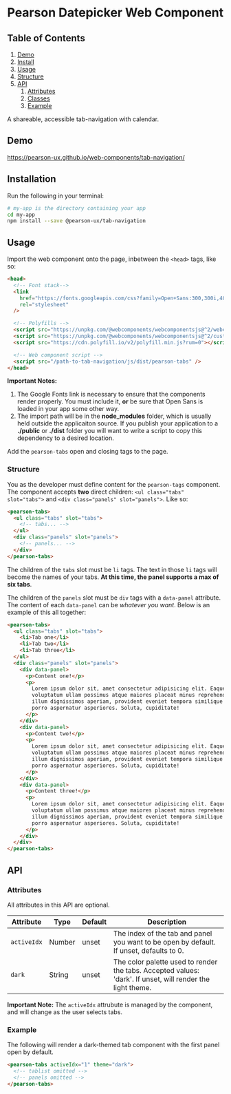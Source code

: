 # Pearson Datepicker Web Component

## Table of Contents

1. [Demo](#demo)
2. [Install](#install)
3. [Usage](#usage)
4. [Structure](#usage-structure)
5. [API](#api)
   1. [Attributes](#api-attributes)
   1. [Classes](#api-classes)
   1. [Example](#api-example)

A shareable, accessible tab-navigation with calendar.

<a name="demo"></a>

## Demo

https://pearson-ux.github.io/web-components/tab-navigation/

<a name="install"></a>

## Installation

Run the following in your terminal:

```bash
# my-app is the directory containing your app
cd my-app
npm install --save @pearson-ux/tab-navigation
```

<a name="usage"></a>

## Usage

Import the web component onto the page, inbetween the `<head>` tags, like so:

```html
<head>
  <!-- Font stack-->
  <link
    href="https://fonts.googleapis.com/css?family=Open+Sans:300,300i,400,400i,600,600i"
    rel="stylesheet"
  />

  <!-- Polyfills -->
  <script src="https://unpkg.com/@webcomponents/webcomponentsjs@^2/webcomponents-loader.js"></script>
  <script src="https://unpkg.com/@webcomponents/webcomponentsjs@^2/custom-elements-es5-adapter.js"></script>
  <script src="https://cdn.polyfill.io/v2/polyfill.min.js?rum=0"></script>

  <!-- Web component script -->
  <script src="/path-to-tab-navigation/js/dist/pearson-tabs" />
</head>
```

**Important Notes:**

1. The Google Fonts link is necessary to ensure that the components render properly. You must include it, **or** be sure that Open Sans is loaded in your app some other way.
2. The import path will be in the **node_modules** folder, which is usually held outside the applicaiton source. If you publish your application to a **./public** or **./dist** folder you will want to write a script to copy this dependency to a desired location.

Add the `pearson-tabs` open and closing tags to the page.

<a name="#usage-structure"></a>

### Structure

You as the developer must define content for the `pearson-tags` component. The component accepts **two** direct children: `<ul class="tabs" slot="tabs">` and `<div class="panels" slot="panels">`. Like so:

```html
<pearson-tabs>
  <ul class="tabs" slot="tabs">
    <!-- tabs... -->
  </ul>
  <div class="panels" slot="panels">
    <!-- panels... -->
  </div>
</pearson-tabs>
```

The children of the `tabs` slot must be `li` tags. The text in those `li` tags will become the names of your tabs. **At this time, the panel supports a max of six tabs**.

The children of the `panels` slot must be `div` tags with a `data-panel` attribute. The content of each `data-panel` can be _whatever you want_. Below is an example of this all together:

```html
<pearson-tabs>
  <ul class="tabs" slot="tabs">
    <li>Tab one</li>
    <li>Tab two</li>
    <li>Tab three</li>
  </ul>
  <div class="panels" slot="panels">
    <div data-panel>
      <p>Content one!</p>
      <p>
        Lorem ipsum dolor sit, amet consectetur adipisicing elit. Eaque
        voluptatum ullam possimus atque maiores placeat minus reprehenderit
        illum dignissimos aperiam, provident eveniet tempora similique harum
        porro aspernatur asperiores. Soluta, cupiditate!
      </p>
    </div>
    <div data-panel>
      <p>Content two!</p>
      <p>
        Lorem ipsum dolor sit, amet consectetur adipisicing elit. Eaque
        voluptatum ullam possimus atque maiores placeat minus reprehenderit
        illum dignissimos aperiam, provident eveniet tempora similique harum
        porro aspernatur asperiores. Soluta, cupiditate!
      </p>
    </div>
    <div data-panel>
      <p>Content three!</p>
      <p>
        Lorem ipsum dolor sit, amet consectetur adipisicing elit. Eaque
        voluptatum ullam possimus atque maiores placeat minus reprehenderit
        illum dignissimos aperiam, provident eveniet tempora similique harum
        porro aspernatur asperiores. Soluta, cupiditate!
      </p>
    </div>
  </div>
</pearson-tabs>
```

<a name="api"></a>

## API

<a name="api-attributes"></a>

### Attributes

All attributes in this API are optional.

| Attribute   | Type   | Default | Description                                                                                                |
| ----------- | ------ | ------- | ---------------------------------------------------------------------------------------------------------- |
| `activeIdx` | Number | unset   | The index of the tab and panel you want to be open by default. If unset, defaults to 0.                    |
| `dark`      | String | unset   | The color palette used to render the tabs. Accepted values: 'dark'. If unset, will render the light theme. |

**Important Note:** The `activeIdx` attrubute is managed by the component, and will change as the user selects tabs.

<a name="api-example"></a>

### Example

The following will render a dark-themed tab component with the first panel open by default.

```html
<pearson-tabs activeIdx="1" theme="dark">
  <!-- tablist omitted -->
  <!-- panels omitted -->
</pearson-tabs>
```
